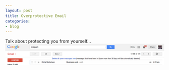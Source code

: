```yaml
---
layout: post
title: Overprotective Email
categories:
- blog
---
```


Talk about protecting you from yourself...
![Gmail blocks an email from me to me](/images/overzealous.png)
